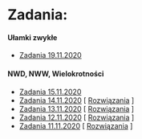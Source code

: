 # Zadania:

#### Ułamki zwykłe
- [Zadania 19.11.2020](https://docs.google.com/forms/d/e/1FAIpQLSfFZ_BdfpMscJeBHpR8lCwBNHpQTLkKYqxzrwmHx6Y8wIl0ow/viewform?usp=sf_link)

#### NWD, NWW, Wielokrotności
- [Zadania 15.11.2020](https://docs.google.com/forms/d/e/1FAIpQLSflpUZ0bAWjWSEOwHnBZEak23-1-r6qgCEA2NPfTR-Thn_0Aw/viewform?usp=sf_link)
- [Zadania 14.11.2020](https://docs.google.com/forms/d/e/1FAIpQLSc0KRe0zYiIMC_e3DFqI6PfRbJDwSU_syIjoJheAaHRpaghOA/viewform?usp=sf_link) [ [Rozwiązania](/solutions/14_11_2020.md) ]
- [Zadania 13.11.2020](https://docs.google.com/forms/d/e/1FAIpQLSf5WYedsMRB3dCGIWVDrsJ1cHdCOQOUuG1QnQs3bWHTq-fWHg/viewform?usp=sf_link) [ [Rozwiązania](/solutions/13_11_2020.md) ]
- [Zadania 12.11.2020](https://docs.google.com/forms/d/e/1FAIpQLSeFm27ydkezZmdyE632FIB86jZLLwqR5eae2rXhn20QTmZiaA/viewform?usp=sf_link) [ [Rozwiązania](/solutions/12_11_2020.md) ]
- [Zadania 11.11.2020](https://docs.google.com/forms/d/e/1FAIpQLSe1X1kwlJizzipKuMf0irb7wBskWqF1lF63Lmv_RePxKGqc4w/viewform?usp=sf_link) [ [Rozwiązania](/solutions/11_11_2020.md) ] 
